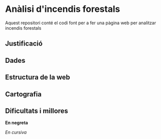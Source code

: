 # Anàlisi d'incendis forestals
Aquest repositori conté el codi font per a fer una pàgina web per analitzar incendis forestals

## Justificació

## Dades

## Estructura de la web

## Cartografia

## Dificultats i millores


**En negreta**

*En cursiva*


